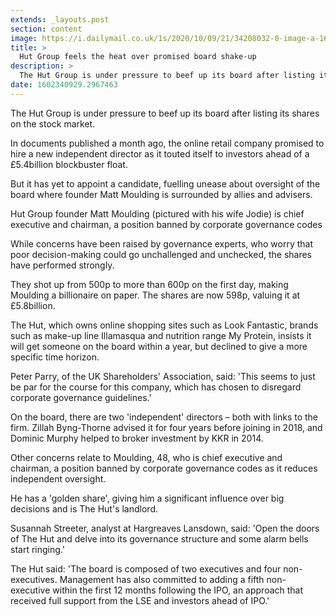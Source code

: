 ```yaml
--- 
extends: _layouts.post 
section: content 
image: https://i.dailymail.co.uk/1s/2020/10/09/21/34208032-0-image-a-16_1602274877526.jpg 
title: > 
  Hut Group feels the heat over promised board shake-up 
description: > 
  The Hut Group is under pressure to beef up its board after listing its shares on the stock market.But it has yet to appoint a candidate, fuelling unease about oversight of the board where founder Matt Moulding is surrounded by allies and advisers.Peter Parry, of the UK Shareholders' Association, said: 'This seems to just be par for the course for this company, which has chosen to disregard corporate governance guidelines.'Other concerns relate to Moulding, 48, who is chief executive and chairman, a position banned by corporate governance codes as it reduces independent oversight.The Hut said: 'The board is composed of two executives and four non-executives. 
date: 1602340929.2967463 
--- 
```

The Hut Group is under pressure to beef up its board after listing its shares on the stock market.

In documents published a month ago, the online retail company promised to hire a new independent director as it touted itself to investors ahead of a £5.4billion blockbuster float.

But it has yet to appoint a candidate, fuelling unease about oversight of the board where founder Matt Moulding is surrounded by allies and advisers.

Hut Group founder Matt Moulding (pictured with his wife Jodie) is chief executive and chairman, a position banned by corporate governance codes

While concerns have been raised by governance experts, who worry that poor decision-making could go unchallenged and unchecked, the shares have performed strongly.

They shot up from 500p to more than 600p on the first day, making Moulding a billionaire on paper. The shares are now 598p, valuing it at £5.8billion.

The Hut, which owns online shopping sites such as Look Fantastic, brands such as make-up line Illamasqua and nutrition range My Protein, insists it will get someone on the board within a year, but declined to give a more specific time horizon.

Peter Parry, of the UK Shareholders' Association, said: 'This seems to just be par for the course for this company, which has chosen to disregard corporate governance guidelines.'

On the board, there are two 'independent' directors – both with links to the firm. Zillah Byng-Thorne advised it for four years before joining in 2018, and Dominic Murphy helped to broker investment by KKR in 2014.

Other concerns relate to Moulding, 48, who is chief executive and chairman, a position banned by corporate governance codes as it reduces independent oversight.

He has a 'golden share', giving him a significant influence over big decisions and is The Hut's landlord.

Susannah Streeter, analyst at Hargreaves Lansdown, said: 'Open the doors of The Hut and delve into its governance structure and some alarm bells start ringing.'

The Hut said: 'The board is composed of two executives and four non-executives. Management has also committed to adding a fifth non-executive within the first 12 months following the IPO, an approach that received full support from the LSE and investors ahead of IPO.'